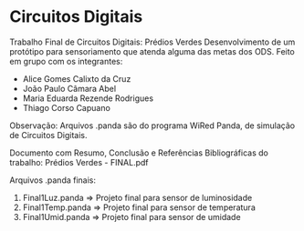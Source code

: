 # Circuitos Digitais

Trabalho Final de Circuitos Digitais: Prédios Verdes
Desenvolvimento de um protótipo para sensoriamento que atenda alguma das metas dos ODS.
Feito em grupo com os integrantes:
- Alice Gomes Calixto da Cruz
- João Paulo Câmara Abel
- Maria Eduarda Rezende Rodrigues
- Thiago Corso Capuano

<div align="left">Observação: Arquivos .panda são do programa WiRed Panda, de simulação de Circuitos Digitais.

Documento com Resumo, Conclusão e Referências Bibliográficas do trabalho: Prédios Verdes - FINAL.pdf

Arquivos .panda finais:</div>

1. Final1Luz.panda => Projeto final para sensor de luminosidade
2. Final1Temp.panda => Projeto final para sensor de temperatura
3. Final1Umid.panda => Projeto final para sensor de umidade